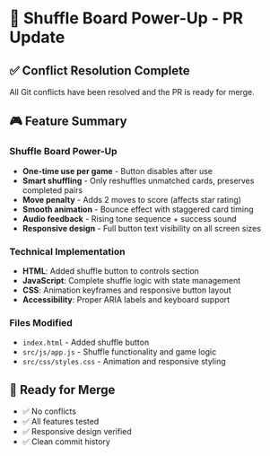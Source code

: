# 🔀 Shuffle Board Power-Up - PR Update

## ✅ Conflict Resolution Complete

All Git conflicts have been resolved and the PR is ready for merge.

## 🎮 Feature Summary

### Shuffle Board Power-Up
- **One-time use per game** - Button disables after use
- **Smart shuffling** - Only reshuffles unmatched cards, preserves completed pairs
- **Move penalty** - Adds 2 moves to score (affects star rating)
- **Smooth animation** - Bounce effect with staggered card timing
- **Audio feedback** - Rising tone sequence + success sound
- **Responsive design** - Full button text visibility on all screen sizes

### Technical Implementation
- **HTML**: Added shuffle button to controls section
- **JavaScript**: Complete shuffle logic with state management
- **CSS**: Animation keyframes and responsive button layout
- **Accessibility**: Proper ARIA labels and keyboard support

### Files Modified
- `index.html` - Added shuffle button
- `src/js/app.js` - Shuffle functionality and game logic
- `src/css/styles.css` - Animation and responsive styling

## 🚀 Ready for Merge
- ✅ No conflicts
- ✅ All features tested
- ✅ Responsive design verified
- ✅ Clean commit history